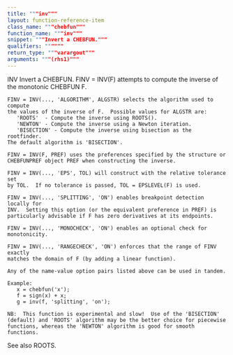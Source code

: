 ```yaml
---
title: """inv"""
layout: function-reference-item
class_name: """chebfun"""
function_name: """inv"""
snippet: """Invert a CHEBFUN."""
qualifiers: """"""
return_type: """varargout"""
arguments: """(rhs1)"""
---
```


 INV   Invert a CHEBFUN.
    FINV = INV(F) attempts to compute the inverse of the monotonic CHEBFUN F.
 
    FINV = INV(..., 'ALGORITHM', ALGSTR) selects the algorithm used to compute
    the values of the inverse of F.  Possible values for ALGSTR are:
       'ROOTS'  - Compute the inverse using ROOTS().
       'NEWTON' - Compute the inverse using a Newton iteration.
       'BISECTION' - Compute the inverse using bisection as the rootfinder.
    The default algorithm is 'BISECTION'.
 
    FINV = INV(F, PREF) uses the preferences specified by the structure or
    CHEBFUNPREF object PREF when constructing the inverse.
 
    FINV = INV(..., 'EPS', TOL) will construct with the relative tolerance set
    by TOL.  If no tolerance is passed, TOL = EPSLEVEL(F) is used.
 
    FINV = INV(..., 'SPLITTING', 'ON') enables breakpoint detection locally for
    INV.  Setting this option (or the equivalent preference in PREF) is
    particularly advisable if F has zero derivatives at its endpoints.
 
    FINV = INV(..., 'MONOCHECK', 'ON') enables an optional check for
    monotonicity.
 
    FINV = INV(..., 'RANGECHECK', 'ON') enforces that the range of FINV exactly
    matches the domain of F (by adding a linear function).
 
    Any of the name-value option pairs listed above can be used in tandem.
 
    Example:
       x = chebfun('x');
       f = sign(x) + x;
       g = inv(f, 'splitting', 'on');
 
    NB:  This function is experimental and slow!  Use of the 'BISECTION'
    (default) and 'ROOTS' algorithm may be the better choice for piecewise
    functions, whereas the 'NEWTON' algorithm is good for smooth functions.
 
  See also ROOTS.
